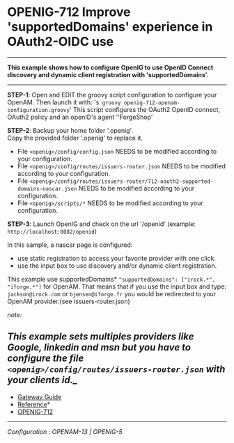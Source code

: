 OPENIG-712 Improve 'supportedDomains' experience in OAuth2-OIDC use
======
----------

**This example shows how to configure OpenIG to use OpenID Connect discovery and dynamic client registration with 'supportedDomains'.**

----------

**STEP-1**: Open and EDIT the groovy script configuration to configure your OpenAM. Then launch it with:
        '`$ groovy openig-712-openam-configuration.groovy`'
        This script configures the OAuth2 OpenID connect, OAuth2 policy and an openID's agent ''ForgeShop'
  
**STEP-2**: Backup your home folder '.openig'. <br>
            Copy the provided folder '.openig' to replace it.
        
 - File `<openig>/config/config.json`                                  NEEDS to be modified according to your configuration.
 - File `<openig>/config/routes/issuers-router.json`                   NEEDS to be modified according to your configuration.
 - File `<openig>/config/routes/issuers-router/712-oauth2-supported-domains-nascar.json`                   NEEDS to be modified according to your configuration.   
 - File `<openig>/scripts/*`                                           NEEDS to be modified according to your configuration.                

**STEP-3**: Launch OpenIG and check on the url '<openig-url>/openid' 
(example: `http://localhost:8082/openid`)

In this sample, a nascar page is configured:
 - use static registration to access your favorite provider with one click.
 - use the input box to use discovery and/or dynamic client registration.
  
This example use supportedDomains* `"supportedDomains": ["irock.*", "iforge.*"]` for OpenAM.
That means that if you use the input box and type: `jackson@irock.com` or `bjensen@iforge.fr` you would be redirected to your OpenAM provider.(see issuers-router.json)

_note:_ 

*This example sets multiples providers like Google, linkedin and msn but you have to configure the file `<openig>/config/routes/issuers-router.json` with your clients id._*
----------
* [Gateway Guide](http://openig.forgerock.org/doc/bootstrap/gateway-guide/index.html#chap-oauth2-client)
* [Reference](http://openig.forgerock.org/doc/bootstrap/reference/index.html#Issuer)*
* [OPENIG-712](https://bugster.forgerock.org/jira/browse/OPENIG-712)

----------

*Configuration : OPENAM-13 | OPENIG-5*